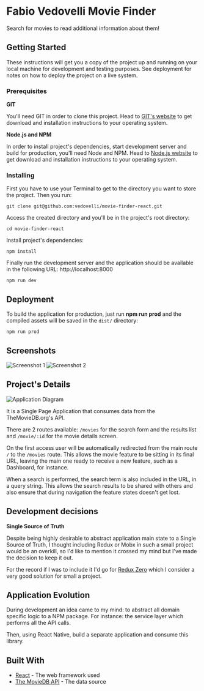 # Fabio Vedovelli Movie Finder

Search for movies to read additional information about them!

## Getting Started

These instructions will get you a copy of the project up and running on your local machine for development and testing purposes. See deployment for notes on how to deploy the project on a live system.

### Prerequisites

**GIT**

You'll need GIT in order to clone this project. Head to [GIT's website](https://git-scm.com/) to get download and installation instructions to your operating system.

**Node.js and NPM**

In order to install project's dependencies, start development server and build for production, you'll need Node and NPM. Head to [Node.js website](https://nodejs.org/en/) to get download and installation instructions to your operating system.

### Installing

First you have to use your Terminal to get to the directory you want to store the project. Then you run:

```
git clone git@github.com:vedovelli/movie-finder-react.git
```

Access the created directory and you'll be in the project's root directory:

```
cd movie-finder-react
```

Install project's dependencies:

```
npm install
````

Finally run the development server and the application should be available in the following URL: http://localhost:8000

```
npm run dev
```

## Deployment

To build the application for production, just run **npm run prod** and the compiled assets will be saved in the `dist/` directory:

```
npm run prod
```

## Screenshots

![Screenshot 1](http://ludicrous-pocket/movie-finder-screenshot-1.png)
![Screenshot 2](http://ludicrous-pocket/movie-finder-screenshot-2.png)

## Project's Details

![Application Diagram](http://ludicrous-pocket/FabioVedovelliMovieFinder.png)

It is a Single Page Application that consumes data from the TheMovieDB.org's API.

There are 2 routes available: `/movies` for the search form and the results list and `/movie/:id` for the movie details screen.

On the first access user will be automatically redirected from the main route `/` to the `/movies` route. This allows the movie feature to be sitting in its final URL, leaving the main one ready to receive a new feature, such as a Dashboard, for instance.

When a search is performed, the search term is also included in the URL, in a query string. This allows the search results to be shared with others and also ensure that during navigation the feature states doesn't get lost.

## Development decisions

**Single Source of Truth**

Despite being highly desirable to abstract application main state to a Single Source of Truth, I thought including Redux or Mobx in such a small project would be an overkill, so I'd like to mention it crossed my mind but I've made the decision to keep it out.

For the record if I was to include it I'd go for [Redux Zero](https://matheusml1.gitbooks.io/redux-zero-docs/content/) which I consider a very good solution for small a project.

## Application Evolution

During development an idea came to my mind: to abstract all domain specific logic to a NPM package. For instance: the service layer which performs all the API calls.

Then, using React Native, build a separate application and consume this library.

## Built With

* [React](https://reactjs.org/) - The web framework used
* [The MovieDB API](https://www.themoviedb.org/documentation/api) - The data source
